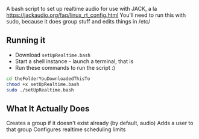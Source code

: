 A bash script to set up realtime audio for use with JACK, a la https://jackaudio.org/faq/linux_rt_config.html
You'll need to run this with sudo, because it does group stuff and edits things in /etc/

## Running it
* Download `setUpRealtime.bash`
* Start a shell instance - launch a terminal, that is
* Run these commands to run the script :)
```bash
cd theFolderYouDownloadedThisTo
chmod +x setUpRealtime.bash
sudo ./setUpRealtime.bash
```

## What It Actually Does
Creates a group if it doesn't exist already (by default, audio)
Adds a user to that group
Configures realtime scheduling limits